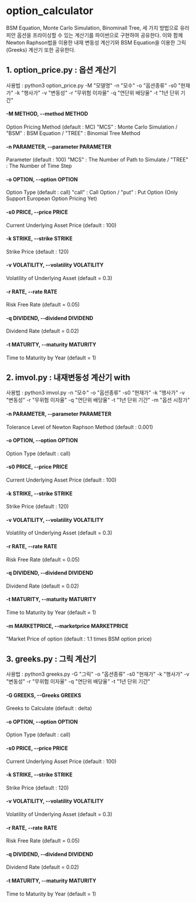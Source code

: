 # option_calculator

BSM Equation, Monte Carlo Simulation, Binominall Tree, 세 가지 방법으로 유러피안 옵션을 프라이싱할 수 있는 계산기를 파이썬으로 구현하여 공유한다. 이와 함께 Newton Raphson법을 이용한 내재 변동성 계산기와 BSM Equation을 이용한 그릭(Greeks) 계산기 또한 공유한다.

## 1. option_price.py : 옵션 계산기

사용법 : python3 option_price.py -M "모델명" -n "모수" -o "옵션종류" -s0 "현재가" -k "행사가" -v "변동성" -r "무위험 이자율" -q "연단위 배당율" -t "1년 단위 기간"

#### -M METHOD, --method METHOD

Option Pricing Method (default : MC) "MCS" : Monte Carlo Simulation / "BSM" : BSM Equation / "TREE" : Binomial Tree Method

#### -n PARAMETER, --parameter PARAMETER

Parameter (default : 100) "MCS" : The Number of Path to Simulate / "TREE" : The Number of Time Step

#### -o OPTION, --option OPTION

Option Type (default : call) "call" : Call Option / "put" : Put Option (Only Support European Option Pricing Yet)

#### -s0 PRICE, --price PRICE

Current Underlying Asset Price (default : 100)

#### -k STRIKE, --strike STRIKE

Strike Price (default : 120)

#### -v VOLATILITY, --volatility VOLATILITY

Volatility of Underlying Asset (default = 0.3)

#### -r RATE, --rate RATE  

Risk Free Rate (default = 0.05)

#### -q DIVIDEND, --dividend DIVIDEND

Dividend Rate (default = 0.02)

#### -t MATURITY, --maturity MATURITY

Time to Maturity by Year (default = 1)


## 2. imvol.py : 내재변동성 계산기 with 

사용법 : python3 imvol.py -n "모수" -o "옵션종류" -s0 "현재가" -k "행사가" -v "변동성" -r "무위험 이자율" -q "연단위 배당율" -t "1년 단위 기간" -m "옵션 시장가"

#### -n PARAMETER, --parameter PARAMETER

Tolerance Level of Newton Raphson Method (default : 0.001)

#### -o OPTION, --option OPTION

Option Type (default : call)

#### -s0 PRICE, --price PRICE

Current Underlying Asset Price (default : 100)

#### -k STRIKE, --strike STRIKE

Strike Price (default : 120)

#### -v VOLATILITY, --volatility VOLATILITY

Volatility of Underlying Asset (default = 0.3)

#### -r RATE, --rate RATE  

Risk Free Rate (default = 0.05)

#### -q DIVIDEND, --dividend DIVIDEND

Dividend Rate (default = 0.02)

#### -t MATURITY, --maturity MATURITY

Time to Maturity by Year (default = 1)

#### -m MARKETPRICE, --marketprice MARKETPRICE

"Market Price of option (default : 1.1 times BSM option price)



## 3. greeks.py : 그릭 계산기

사용법 : python3 greeks.py -G "그릭" -o "옵션종류" -s0 "현재가" -k "행사가" -v "변동성" -r "무위험 이자율" -q "연단위 배당율" -t "1년 단위 기간"

#### -G GREEKS, --Greeks GREEKS

Greeks to Calculate (default : delta)

#### -o OPTION, --option OPTION

Option Type (default : call)

#### -s0 PRICE, --price PRICE

Current Underlying Asset Price (default : 100)

#### -k STRIKE, --strike STRIKE

Strike Price (default : 120)

#### -v VOLATILITY, --volatility VOLATILITY

Volatility of Underlying Asset (default = 0.3)

#### -r RATE, --rate RATE  

Risk Free Rate (default = 0.05)

#### -q DIVIDEND, --dividend DIVIDEND

Dividend Rate (default = 0.02)

#### -t MATURITY, --maturity MATURITY

Time to Maturity by Year (default = 1)
